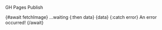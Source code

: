 <script>
	const fetchImage = (async () => {
		const response = await fetch('/schedule.ics');
    return await response.text()
	})()
</script>

GH Pages Publish

{#await fetchImage}
...waiting
{:then data}
{data}
{:catch error}
An error occurred!
{/await}
